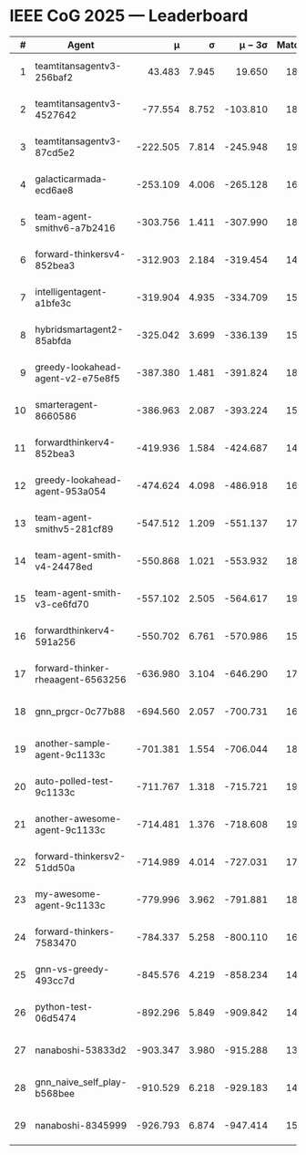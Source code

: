 # IEEE CoG 2025 — Leaderboard

| # | Agent | μ | σ | μ − 3σ | Matches | Updated |
|---:|---|---:|---:|---:|---:|---|
| 1 | teamtitansagentv3-256baf2 | 43.483 | 7.945 | 19.650 | 18356 | 2025-08-24 08:33 |
| 2 | teamtitansagentv3-4527642 | -77.554 | 8.752 | -103.810 | 18170 | 2025-08-24 08:33 |
| 3 | teamtitansagentv3-87cd5e2 | -222.505 | 7.814 | -245.948 | 19446 | 2025-08-24 08:33 |
| 4 | galacticarmada-ecd6ae8 | -253.109 | 4.006 | -265.128 | 16820 | 2025-08-24 08:33 |
| 5 | team-agent-smithv6-a7b2416 | -303.756 | 1.411 | -307.990 | 18280 | 2025-08-24 08:33 |
| 6 | forward-thinkersv4-852bea3 | -312.903 | 2.184 | -319.454 | 14880 | 2025-08-24 08:33 |
| 7 | intelligentagent-a1bfe3c | -319.904 | 4.935 | -334.709 | 15455 | 2025-08-24 08:33 |
| 8 | hybridsmartagent2-85abfda | -325.042 | 3.699 | -336.139 | 15360 | 2025-08-24 08:33 |
| 9 | greedy-lookahead-agent-v2-e75e8f5 | -387.380 | 1.481 | -391.824 | 18628 | 2025-08-24 08:33 |
| 10 | smarteragent-8660586 | -386.963 | 2.087 | -393.224 | 15202 | 2025-08-24 08:33 |
| 11 | forwardthinkerv4-852bea3 | -419.936 | 1.584 | -424.687 | 14912 | 2025-08-24 08:33 |
| 12 | greedy-lookahead-agent-953a054 | -474.624 | 4.098 | -486.918 | 16988 | 2025-08-24 08:33 |
| 13 | team-agent-smithv5-281cf89 | -547.512 | 1.209 | -551.137 | 17920 | 2025-08-24 08:33 |
| 14 | team-agent-smith-v4-24478ed | -550.868 | 1.021 | -553.932 | 18760 | 2025-08-24 08:33 |
| 15 | team-agent-smith-v3-ce6fd70 | -557.102 | 2.505 | -564.617 | 19240 | 2025-08-24 08:33 |
| 16 | forwardthinkerv4-591a256 | -550.702 | 6.761 | -570.986 | 15087 | 2025-08-24 08:33 |
| 17 | forward-thinker-rheaagent-6563256 | -636.980 | 3.104 | -646.290 | 17356 | 2025-08-24 08:33 |
| 18 | gnn_prgcr-0c77b88 | -694.560 | 2.057 | -700.731 | 16180 | 2025-08-24 08:33 |
| 19 | another-sample-agent-9c1133c | -701.381 | 1.554 | -706.044 | 18220 | 2025-08-24 08:33 |
| 20 | auto-polled-test-9c1133c | -711.767 | 1.318 | -715.721 | 19080 | 2025-08-24 08:33 |
| 21 | another-awesome-agent-9c1133c | -714.481 | 1.376 | -718.608 | 19520 | 2025-08-24 08:33 |
| 22 | forward-thinkersv2-51dd50a | -714.989 | 4.014 | -727.031 | 17536 | 2025-08-24 08:33 |
| 23 | my-awesome-agent-9c1133c | -779.996 | 3.962 | -791.881 | 18300 | 2025-08-24 08:33 |
| 24 | forward-thinkers-7583470 | -784.337 | 5.258 | -800.110 | 16600 | 2025-08-24 08:33 |
| 25 | gnn-vs-greedy-493cc7d | -845.576 | 4.219 | -858.234 | 14520 | 2025-08-24 08:33 |
| 26 | python-test-06d5474 | -892.296 | 5.849 | -909.842 | 14490 | 2025-08-24 08:33 |
| 27 | nanaboshi-53833d2 | -903.347 | 3.980 | -915.288 | 13980 | 2025-08-24 08:33 |
| 28 | gnn_naive_self_play-b568bee | -910.529 | 6.218 | -929.183 | 14380 | 2025-08-24 08:33 |
| 29 | nanaboshi-8345999 | -926.793 | 6.874 | -947.414 | 15010 | 2025-08-24 08:33 |

